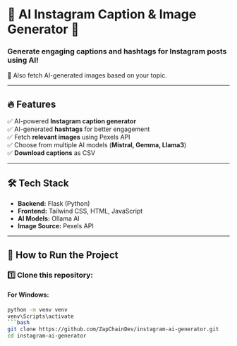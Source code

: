 # 📸 AI Instagram Caption & Image Generator 🚀  

### **Generate engaging captions and hashtags for Instagram posts using AI!**  
🎨 Also fetch AI-generated images based on your topic.  

---

## 🔥 Features  
✅ AI-powered **Instagram caption generator**  
✅ AI-generated **hashtags** for better engagement  
✅ Fetch **relevant images** using Pexels API  
✅ Choose from multiple AI models (**Mistral, Gemma, Llama3**)  
✅ **Download captions** as CSV  

---

## 🛠 Tech Stack  
- **Backend:** Flask (Python)  
- **Frontend:** Tailwind CSS, HTML, JavaScript  
- **AI Models:** Ollama AI  
- **Image Source:** Pexels API  

---

## 🚀 How to Run the Project  

### 1️⃣ Clone this repository: 
#### **For Windows:**  
```bash
python -m venv venv
venv\Scripts\activate
```bash
git clone https://github.com/ZapChainDev/instagram-ai-generator.git
cd instagram-ai-generator


